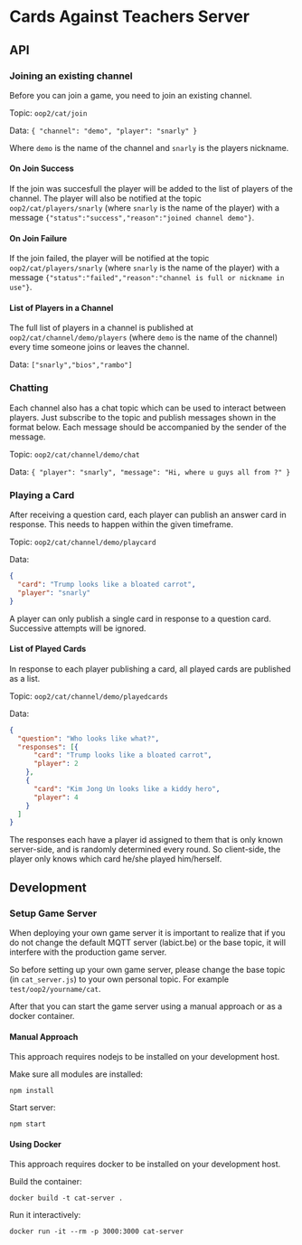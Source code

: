 # Cards Against Teachers Server

## API

### Joining an existing channel

Before you can join a game, you need to join an existing channel.

Topic: `oop2/cat/join`

Data: `{ "channel": "demo", "player": "snarly" }`

Where `demo` is the name of the channel and `snarly` is the players nickname.

#### On Join Success

If the join was succesfull the player will be added to the list of players of the channel. The player will also be notified at the topic `oop2/cat/players/snarly` (where `snarly` is the name of the player) with a message `{"status":"success","reason":"joined channel demo"}`.

#### On Join Failure

If the join failed, the player will be notified at the topic `oop2/cat/players/snarly` (where `snarly` is the name of the player) with a message `{"status":"failed","reason":"channel is full or nickname in use"}`.

#### List of Players in a Channel

The full list of players in a channel is published at `oop2/cat/channel/demo/players` (where `demo` is the name of the channel) every time someone joins or leaves the channel.

Data: `["snarly","bios","rambo"]`

### Chatting

Each channel also has a chat topic which can be used to interact between players. Just subscribe to the topic and publish messages shown in the format below. Each message should be accompanied by the sender of the message.

Topic: `oop2/cat/channel/demo/chat`

Data: `{ "player": "snarly", "message": "Hi, where u guys all from ?" }`

### Playing a Card

After receiving a question card, each player can publish an answer card in response. This needs to happen within the given timeframe.

Topic: `oop2/cat/channel/demo/playcard`

Data:

```json
{
  "card": "Trump looks like a bloated carrot",
  "player": "snarly"
}
```

A player can only publish a single card in response to a question card. Successive attempts will be ignored.

#### List of Played Cards

In response to each player publishing a card, all played cards are published as a list.

Topic: `oop2/cat/channel/demo/playedcards`

Data:

```json
{
  "question": "Who looks like what?",
  "responses": [{
      "card": "Trump looks like a bloated carrot",
      "player": 2
    },
    {
      "card": "Kim Jong Un looks like a kiddy hero",
      "player": 4
    }
  ]
}
```

The responses each have a player id assigned to them that is only known server-side, and is randomly determined every round. So client-side, the player only knows which card he/she played him/herself.

## Development

### Setup Game Server

When deploying your own game server it is important to realize that if you do not change the default MQTT server (labict.be) or the base topic, it will interfere with the production game server.

So before setting up your own game server, please change the base topic (in `cat_server.js`) to your own personal topic. For example `test/oop2/yourname/cat`.

After that you can start the game server using a manual approach or as a docker container.

#### Manual Approach

This approach requires nodejs to be installed on your development host.

Make sure all modules are installed:

```shell
npm install
```

Start server:

```shell
npm start
```

#### Using Docker

This approach requires docker to be installed on your development host.

Build the container:

```shell
docker build -t cat-server .
```

Run it interactively:

```shell
docker run -it --rm -p 3000:3000 cat-server
```